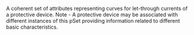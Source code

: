A coherent set of attributes representing curves for  let-through currents of a protective device. Note - A protective device may be associated with different instances of this pSet providing information related to different  basic characteristics.